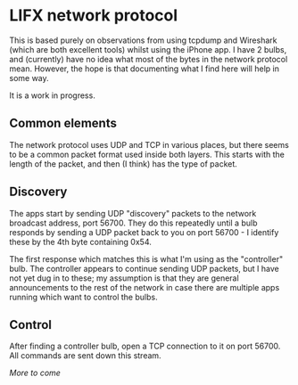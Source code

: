 # LIFX network protocol

This is based purely on observations from using tcpdump and Wireshark (which are
both excellent tools) whilst using the iPhone app.  I have 2 bulbs, and
(currently) have no idea what most of the bytes in the network protocol mean.
However, the hope is that documenting what I find here will help in some way.

It is a work in progress.

## Common elements

The network protocol uses UDP and TCP in various places, but there seems to be
a common packet format used inside both layers.  This starts with the length of
the packet, and then (I think) has the type of packet.

## Discovery

The apps start by sending UDP "discovery" packets to the network broadcast
address, port 56700.  They do this repeatedly until a bulb responds by sending
a UDP packet back to you on port 56700 - I identify these by the 4th byte
containing 0x54.

The first response which matches this is what I'm using as the "controller"
bulb.  The controller appears to continue sending UDP packets, but I have not
yet dug in to these; my assumption is that they are general announcements to
the rest of the network in case there are multiple apps running which want to
control the bulbs.

## Control

After finding a controller bulb, open a TCP connection to it on port 56700.
All commands are sent down this stream.

_More to come_


